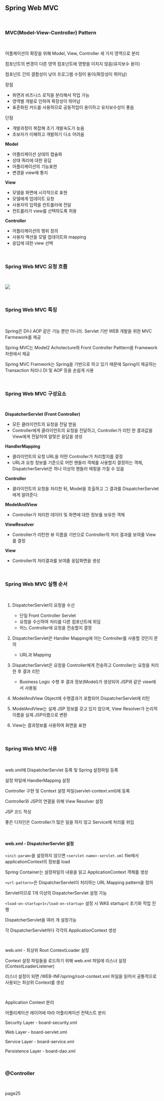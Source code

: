 ## Spring Web MVC

<br>

### MVC(Model-View-Controller) Pattern

<br>

어플케이션의 확장을 위해 Model, View, Controller 세 가지 영역으로 분리

컴포넌트의 변경이 다른 영역 컴포넌트에 영향을 미치지 않음(유지보수 용이)

컴포넌트 간의 결합성이 낮아 프로그램 수정이 용이(확장성이 뛰어남)

장점
- 화면과 비즈니스 로직을 분리해서 작업 가능
- 영역별 개발로 인하여 확장성이 뛰어남
- 표준화된 커드를 사용하므로 공동작업이 용이하고 유지보수성이 좋음

단점
- 개발과정이 복잡해 초기 개발속도가 늦음
- 초보자가 이해하고 개발하기 다소 어려움

**Model**
- 어플리케이션 상태의 캡슐화
- 상태 쿼리에 대한 응답
- 어플리케이션의 기능표현
- 변경을 view에 통지

**View**
- 모델을 화면에 시각적으로 표현
- 모델에게 업데이트 요청
- 사용자의 입력을 컨트롤러에 전달
- 컨트롤러가 view를 선택하도록 허용

**Controller**
- 어플리케이션의 행위 정의
- 사용자 액션을 모델 업데이트와 mapping
- 응답에 대한 view 선택

<br>

### Spring Web MVC 요청 흐름

<br>

![](../../img/inner%20ing/mvc.png)

<br>

### Spring Web MVC 특징

<br>

Spring은 DI나 AOP 같은 기능 뿐만 아니라. Servlet 기반 WEB 개발을 위한 MVC Farmework를 제공

Spring MVC는 Model2 Achotecture와 Front Controller Patttern을 Framework 차원에서 제공

Spring MVC Framwork는 Spring을 기반으로 하고 있기 때문에 Spring이 제공하는 Transaction 처리나 DI 및 AOP 등을 손쉽게 사용

<br>

### Spring Web MVC 구성요소

<br>

**DispatcherServlet (Front Controller)**
- 모든 클라이언트의 요청을 전달 받음
- Controller에게 클라이언트의 요청을 전달하고, Controller가 리턴 한 결과값을 View에게 전달하여 알맞은 응답을 생성

**HandlerMapping**
- 클라이언트의 요청 URL을 어떤 Controller가 처리할지를 결정
- URL과 요청 정보를 기준으로 어떤 핸들러 객체를 사용할지 결정하는 객체, DispatcherServlet은 하나 이상의 핸들러 매핑을 가질 수 있음

**Controller**
- 클라이언트의 요청을 처리한 뒤, Model을 호출하고 그 결과를 DispatcherServlet에게 알려준다.

**ModelAndView**
- Controller가 처리한 데이터 및 화면에 대한 정보를 보유한 객체

**ViewResolver**
- Controller가 리턴한 뷰 이름을 기반으로 Controller의 처리 결과를 보여줄 View를 결정

**View**
- Controller의 처리결과를 보여줄 응답화면을 생성

<br>

### Spring Web MVC 실행 순서

<br>

1. DispatcherServlet이 요청을 수신
   - 단일 Front Controller Servlet
   - 요청을 수신하여 처리를 다른 컴포넌트에 위임
   - 어느 Controller에 요청을 전송할지 결정

2. DispatcherServlet은 Handler Mapping에 어는 Controller를 사용할 것인지 문의
   - URL과 Mapping

3. DispatcherServlet은 요청을 Controller에게 전송하고 Controller는 요청을 처리한 후 결과 리턴
   - Business Logic 수행 후 결과 정보(Model)가 생성되어 JSP와 같은 view에서 사용됨

4. ModelAndView Object에 수행결과가 포함되어 DispatcherServlet에 리턴

5. ModelAndView는 실제 JSP 정보를 갖고 있지 않으며, View Resolver가 논리적 이름을 실제 JSP이름으로 변환

6. View는 결과정보를 사용하여 화면을 표현

<br>

### Spring Web MVC 사용

<br>

web.xml에 DispatcherServlet 등록 및 Spring 설정파일 등록

설정 파일에 HandlerMapping 설정

Controller 구현 및 Context 설정 파일(servlet-context.xml)에 등록

Controller와 JSP의 연결을 위해 View Resolver 설정

JSP 코드 작성

좋은 디자인은 Controller가 많은 일을 하지 않고 Service에 처리를 위임

<br>

#### web.xml - DispatcherServlet 설정

`<init-param>`을 설정하지 않으면 `<servlet-name>-servlet.xml` file에서 applicationContext의 정보를 load

Spring Container는 설정파일의 내용을 읽고 ApplicationContext 객체를 생성

`<url-pattern>`은 DispatcherServlet이 처리하는 URL Mapping pattern을 정의

Servlet이므로 1개 이상의 DispatcherServlet 설정 가능

`<load-on-startup>1</load-on-startup>` 설정 시 WAS startup시 초기화 작업 진행

DispatcherServlet을 여러 개 설정가능

각 DispatcherServlet마다 각각의 ApplicationContext 생성

<br>

web.xml - 최상위 Root ContextLoader 설정

Context 설정 파일들을 로드하기 위해 web.xml 파일에 리스너 설정(ContextLoaderListener)

리스너 설정이 되면 /WEB-INF/spring/root-context.xml 파일을 읽어서 공통적으로 사용되는 최상위 Context를 생성

<br>

Application Context 분리

어플리케이션 레이어에 따라 어플리케이션 컨텍스트 분리

Security Layer - board-security.xml

Web Layer - board-servlet.xml

Service Layer - board-service.xml

Persistence Layer - board-dao.xml

<br>

### @Controller

<br>

page25